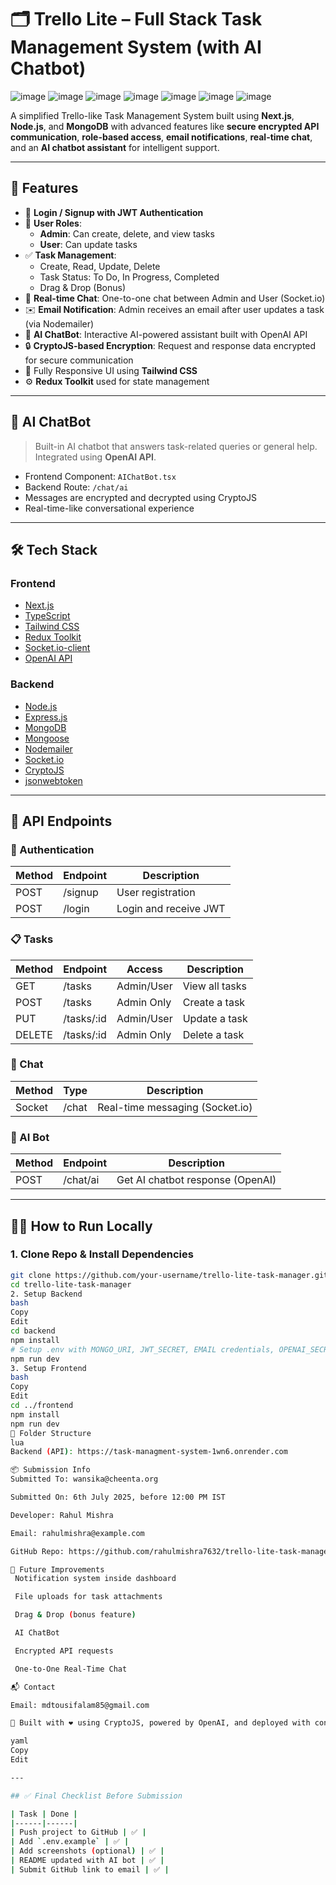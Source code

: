 # 🗂️ Trello Lite – Full Stack Task Management System (with AI Chatbot)


![image](https://github.com/user-attachments/assets/aabdd8e2-1e11-447c-a9a5-f4b01e4eac5f)
![image](https://github.com/user-attachments/assets/81e77af8-b5f6-4c89-ad7b-56d48f9a378b)
![image](https://github.com/user-attachments/assets/0eaa248e-31c6-4dc7-b3bc-fac18f1be0d2)
![image](https://github.com/user-attachments/assets/7aa5c0b7-92fb-4a78-908d-5d97f0c7f6dc)
![image](https://github.com/user-attachments/assets/3c48bc62-5f4e-49c1-9c14-40a1a0b48a22)
![image](https://github.com/user-attachments/assets/24661f1c-1044-442d-b129-69005248fefe)
![image](https://github.com/user-attachments/assets/194e5ccf-b9ed-4cf6-a9d3-851f75845665)







A simplified Trello-like Task Management System built using **Next.js**, **Node.js**, and **MongoDB** with advanced features like **secure encrypted API communication**, **role-based access**, **email notifications**, **real-time chat**, and an **AI chatbot assistant** for intelligent support.

---

## 🚀 Features

- 🔐 **Login / Signup with JWT Authentication**
- 👤 **User Roles**:
  - **Admin**: Can create, delete, and view tasks
  - **User**: Can update tasks
- ✅ **Task Management**:
  - Create, Read, Update, Delete
  - Task Status: To Do, In Progress, Completed
  - Drag & Drop (Bonus)
- 💬 **Real-time Chat**: One-to-one chat between Admin and User (Socket.io)
- ✉️ **Email Notification**: Admin receives an email after user updates a task (via Nodemailer)
- 🧠 **AI ChatBot**: Interactive AI-powered assistant built with OpenAI API
- 🔒 **CryptoJS-based Encryption**: Request and response data encrypted for secure communication
- 💅 Fully Responsive UI using **Tailwind CSS**
- ⚙️ **Redux Toolkit** used for state management

---

## 🧠 AI ChatBot

> Built-in AI chatbot that answers task-related queries or general help. Integrated using **OpenAI API**.

- Frontend Component: `AIChatBot.tsx`
- Backend Route: `/chat/ai`
- Messages are encrypted and decrypted using CryptoJS
- Real-time-like conversational experience

---

## 🛠️ Tech Stack

### Frontend
- [Next.js](https://nextjs.org/)
- [TypeScript](https://www.typescriptlang.org/)
- [Tailwind CSS](https://tailwindcss.com/)
- [Redux Toolkit](https://redux-toolkit.js.org/)
- [Socket.io-client](https://socket.io/)
- [OpenAI API](https://platform.openai.com/)

### Backend
- [Node.js](https://nodejs.org/)
- [Express.js](https://expressjs.com/)
- [MongoDB](https://www.mongodb.com/)
- [Mongoose](https://mongoosejs.com/)
- [Nodemailer](https://nodemailer.com/)
- [Socket.io](https://socket.io/)
- [CryptoJS](https://www.npmjs.com/package/crypto-js)
- [jsonwebtoken](https://www.npmjs.com/package/jsonwebtoken)

---

## 📄 API Endpoints

### 🔐 Authentication

| Method | Endpoint   | Description               |
|--------|------------|---------------------------|
| POST   | /signup    | User registration         |
| POST   | /login     | Login and receive JWT     |

### 📋 Tasks

| Method | Endpoint     | Access       | Description             |
|--------|--------------|--------------|-------------------------|
| GET    | /tasks       | Admin/User   | View all tasks          |
| POST   | /tasks       | Admin Only   | Create a task           |
| PUT    | /tasks/:id   | Admin/User   | Update a task           |
| DELETE | /tasks/:id   | Admin Only   | Delete a task           |

### 💬 Chat

| Method | Type         | Description                          |
|--------|--------------|--------------------------------------|
| Socket | /chat        | Real-time messaging (Socket.io)      |

### 🤖 AI Bot

| Method | Endpoint     | Description                          |
|--------|--------------|--------------------------------------|
| POST   | /chat/ai     | Get AI chatbot response (OpenAI)     |

---

## 🧑‍💻 How to Run Locally

### 1. Clone Repo & Install Dependencies

```bash
git clone https://github.com/your-username/trello-lite-task-manager.git
cd trello-lite-task-manager
2. Setup Backend
bash
Copy
Edit
cd backend
npm install
# Setup .env with MONGO_URI, JWT_SECRET, EMAIL credentials, OPENAI_SECRET
npm run dev
3. Setup Frontend
bash
Copy
Edit
cd ../frontend
npm install
npm run dev
📁 Folder Structure
lua
Backend (API): https://task-managment-system-1wn6.onrender.com

📦 Submission Info
Submitted To: wansika@cheenta.org

Submitted On: 6th July 2025, before 12:00 PM IST

Developer: Rahul Mishra

Email: rahulmishra@example.com

GitHub Repo: https://github.com/rahulmishra7632/trello-lite-task-manager

🧠 Future Improvements
 Notification system inside dashboard

 File uploads for task attachments

 Drag & Drop (bonus feature)

 AI ChatBot

 Encrypted API requests

 One-to-One Real-Time Chat

📬 Contact

Email: mdtousifalam85@gmail.com

🔐 Built with ❤️ using CryptoJS, powered by OpenAI, and deployed with confidence.

yaml
Copy
Edit

---

## ✅ Final Checklist Before Submission

| Task | Done |
|------|------|
| Push project to GitHub | ✅ |
| Add `.env.example` | ✅ |
| Add screenshots (optional) | ✅ |
| README updated with AI bot | ✅ |
| Submit GitHub link to email | ✅ |

